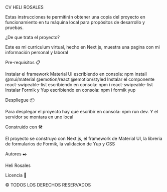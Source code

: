 CV HELI ROSALES

Estas instrucciones te permitirán obtener una copia del proyecto en funcionamiento en tu máquina local para propósitos de desarrollo y pruebas.

¿De que trata el proyecto?

Este es mi curriculum virtual, hecho en Next js, muestra una pagina con mi información personal y laboral

Pre-requisitos 📋

Instalar el framework Material UI escribiendo en consola: npm install @mui/material @emotion/react @emotion/styled
Instalar el componente react-swipeable-list escribiendo en consola: npm i react-swipeable-list
Instalar Formik y Yup escribiendo en consola: npm i formik yup

Despliegue 📦

Para desplegar el proyecto hay que escribir en consola: npm run dev. Y el servidor se montara en uno local

Construido con 🛠️

El proyecto se construyo con Next js, el framework de Material UI, la libreria de formularios de Formik, la validacion de Yup y CSS

Autores ✒️

Heli Rosales

Licencia 📄

© TODOS LOS DERECHOS RESERVADOS
